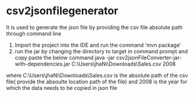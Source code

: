 # csv2jsonfilegenerator
It is used to generate the json file by providing the csv file absolute path through command line

1) Import the project into the IDE and run the command 'mvn package'
2) run the jar by changing the directory to target in command prompt and copy paste the below command
  java -jar csv2jsonFileConverter-jar-with-dependencies.jar C:\Users\jhaNi\Downloads\Sales.csv 2008
  
  where C:\Users\jhaNi\Downloads\Sales.csv is the absolute path of the csv file( provide the absoulte location path of the file)
  and 2008 is the year for which the data needs to be copied in json file
